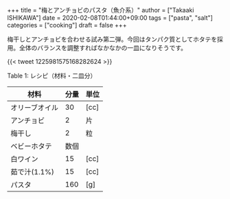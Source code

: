 +++
title = "梅とアンチョビのパスタ（魚介系）"
author = ["Takaaki ISHIKAWA"]
date = 2020-02-08T01:44:00+09:00
tags = ["pasta", "salt"]
categories = ["cooking"]
draft = false
+++

梅干しとアンチョビを合わせる試み第二弾。今回はタンパク質としてホタテを採用。全体のバランスを調整すればなかなかの一皿になりそうです。

{{< tweet 1225981575168282624 >}}

<div class="table-caption">
  <span class="table-number">Table 1</span>:
  レシピ（材料・二皿分）
</div>

| 材料      | 分量 | 単位 |
|---------|----|----|
| オリーブオイル | 30  | [cc] |
| アンチョビ | 2   | 片   |
| 梅干し    | 2   | 粒   |
| ベビーホタテ | 数個 |      |
| 白ワイン  | 15  | [cc] |
| 茹で汁(1.1%) | 15  | [cc] |
| パスタ    | 160 | [g]  |

